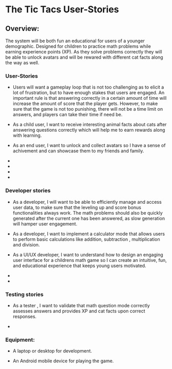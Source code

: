 # The Tic Tacs User-Stories

## Overview:

The system will be both fun an educational for users of a younger demographic. Designed for children to practice math problems while earning experience points (XP). As they solve problems correctly they will be able to unlock avatars and will be rewared with different cat facts along the way as well.

### User-Stories

- Users will want a gameplay loop that is not too challenging as to elicit a lot of frustration, but to have enough stakes that users are engaged. An important rule is that answering correctly in a certain amount of time will increase the amount of score that the player gets. However, to make sure that the game is not too punishing, there will not be a time limit on answers, and players can take their time if need be. 

- As a child user, I want to receive interesting animal facts about cats after answering questions correctly which will help me to earn rewards along with learning.

- As an end user, I want to unlock and collect avatars so I have a sense of achivement and can showcase them to my friends and family. 

- 

- 

- 

- 

### Developer stories

- As a developer, I will want to be able to efficiently manage and access user data, to make sure that the leveling up and score bonus functionalities always work. The math problems should also be quickly generated after the current one has been answered, as slow generation will hamper user engagement. 

- As a developer, I want to implement a calculator mode that allows users to perform basic calculations like addition, subtraction , multiplication and division.

- As a UI/UX developer, I want to understand how to design an engaging user interface for a childrens math game so I can create an intuitive, fun, and educational experience that keeps young users motivated.

- 

- 

### Testing stories

- As a tester , I want to validate that math question mode correctly assesses answers and provides XP and cat facts upon correct responses.

- 

### Equipment:

- A laptop or desktop for development.

- An Android mobile device for playing the game.

